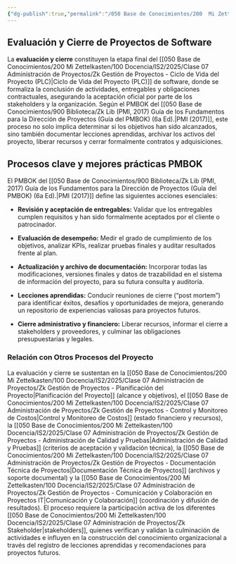 ```yaml
---
{"dg-publish":true,"permalink":"/050 Base de Conocimientos/200  Mi Zettelkasten/100 Docencia/IS2/2025/Clase 07 Administración de Proyectos/Zk Gestión de Proyectos - Evaluación y Cierre de Proyectos de Software/","tags":["#definir"]}
---
```


## Evaluación y Cierre de Proyectos de Software

La **evaluación y cierre** constituyen la etapa final del [[050 Base de Conocimientos/200  Mi Zettelkasten/100 Docencia/IS2/2025/Clase 07 Administración de Proyectos/Zk Gestión de Proyectos - Ciclo de Vida del Proyecto (PLC)\|Ciclo de Vida del Proyecto (PLC)]] de software, donde se formaliza la conclusión de actividades, entregables y obligaciones contractuales, asegurando la aceptación oficial por parte de los stakeholders y la organización. Según el PMBOK del [[050 Base de Conocimientos/900 Biblioteca/Zk Lib (PMI, 2017) Guía de los Fundamentos para la Dirección de Proyectos (Guía del PMBOK) (6a Ed).\|PMI (2017)]], este proceso no solo implica determinar si los objetivos han sido alcanzados, sino también documentar lecciones aprendidas, archivar los activos del proyecto, liberar recursos y cerrar formalmente contratos y adquisiciones.

## Procesos clave y mejores prácticas PMBOK

El PMBOK del [[050 Base de Conocimientos/900 Biblioteca/Zk Lib (PMI, 2017) Guía de los Fundamentos para la Dirección de Proyectos (Guía del PMBOK) (6a Ed).\|PMI (2017)]] define las siguientes acciones esenciales:

- **Revisión y aceptación de entregables:** Validar que los entregables cumplen requisitos y han sido formalmente aceptados por el cliente o patrocinador.

- **Evaluación de desempeño:** Medir el grado de cumplimiento de los objetivos, analizar KPIs, realizar pruebas finales y auditar resultados frente al plan.

- **Actualización y archivo de documentación:** Incorporar todas las modificaciones, versiones finales y datos de trazabilidad en el sistema de información del proyecto, para su futura consulta y auditoría.

- **Lecciones aprendidas:** Conducir reuniones de cierre (“post mortem”) para identificar éxitos, desafíos y oportunidades de mejora, generando un repositorio de experiencias valiosas para proyectos futuros.

- **Cierre administrativo y financiero:** Liberar recursos, informar el cierre a stakeholders y proveedores, y culminar las obligaciones presupuestarias y legales.

### Relación con Otros Procesos del Proyecto

La evaluación y cierre se sustentan en la [[050 Base de Conocimientos/200  Mi Zettelkasten/100 Docencia/IS2/2025/Clase 07 Administración de Proyectos/Zk Gestión de Proyectos - Planificación del Proyecto\|Planificación del Proyecto]] (alcance y objetivos), el [[050 Base de Conocimientos/200  Mi Zettelkasten/100 Docencia/IS2/2025/Clase 07 Administración de Proyectos/Zk Gestión de Proyectos - Control y Monitoreo de Costos\|Control y Monitoreo de Costos]] (estado financiero y recursos), la [[050 Base de Conocimientos/200  Mi Zettelkasten/100 Docencia/IS2/2025/Clase 07 Administración de Proyectos/Zk Gestión de Proyectos - Administración de Calidad y Pruebas\|Administración de Calidad y Pruebas]] (criterios de aceptación y validación técnica), la [[050 Base de Conocimientos/200  Mi Zettelkasten/100 Docencia/IS2/2025/Clase 07 Administración de Proyectos/Zk Gestión de Proyectos - Documentación Técnica de Proyectos\|Documentación Técnica de Proyectos]] (archivos y soporte documental) y la [[050 Base de Conocimientos/200  Mi Zettelkasten/100 Docencia/IS2/2025/Clase 07 Administración de Proyectos/Zk Gestión de Proyectos - Comunicación y Colaboración en Proyectos IT\|Comunicación y Colaboración]] (coordinación y difusión de resultados). El proceso requiere la participación activa de los diferentes [[050 Base de Conocimientos/200  Mi Zettelkasten/100 Docencia/IS2/2025/Clase 07 Administración de Proyectos/Zk Stakeholder\|stakeholders]], quienes verifican y validan la culminación de actividades e influyen en la construcción del conocimiento organizacional a través del registro de lecciones aprendidas y recomendaciones para proyectos futuros.
